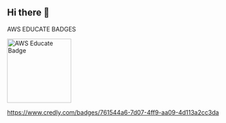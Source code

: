 ## Hi there 👋

AWS EDUCATE BADGES

<img src="https://images.credly.com/images/5bf37709-4b69-4cdc-9edc-af7b3370d427/image.png" alt="AWS Educate Badge" width="150"/>

https://www.credly.com/badges/761544a6-7d07-4ff9-aa09-4d113a2cc3da

